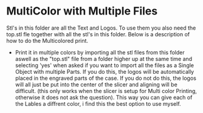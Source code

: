 # MultiColor with Multiple Files

Stl's in this folder are all the Text and Logos. To use them you also need the top.stl fle together with all the stl's in this folder. Below is a description of how to do the Multicolored print.

- Print it in multiple colors by importing all the stl files from this folder aswell as the "top.stl" file from a folder higher up at the same time and selecting 'yes' when asked if you want to import all the files as a Single Object with multiple Parts. If you do this, the logos will be automatically placed in the engraved parts of the case. If you do not do this, the logos will all just be put into the center of the slicer and aligning will be difficult. (this only works when the slicer is setup for Multi color Printing, otherwise it does not ask the question). This way you can give each of the Lables a diffrent color, i find this the best option to use myself.